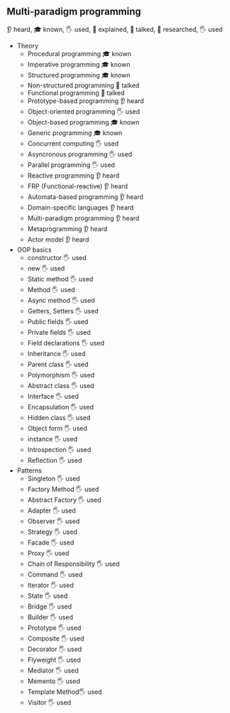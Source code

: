 ﻿## Multi-paradigm programming
👂 heard, 🎓 known, 🖐️ used, 🙋 explained, 📢 talked, 🔬 researched, 🖐️ used
- Theory
  - Procedural programming 🎓 known
  - Imperative programming 🎓 known
  - Structured programming 🎓 known
  - Non-structured programming 📢 talked
  - Functional programming 📢 talked
  - Prototype-based programming 👂 heard
  - Object-oriented programming 🖐️ used
  - Object-based programming 🎓 known
  - Generic programming 🎓 known
  - Concurrent computing 🖐️ used
  - Asyncronous programming 🖐️ used
  - Parallel programming 🖐️ used
  - Reactive programming 👂 heard
  - FRP (Functional-reactive) 👂 heard
  - Automata-based programming 👂 heard
  - Domain-specific languages 👂 heard
  - Multi-paradigm programming 👂 heard
  - Metaprogramming 👂 heard
  - Actor model 👂 heard
- OOP basics
  - constructor 🖐️ used
  - new 🖐️ used
  - Static method 🖐️ used
  - Method 🖐️ used
  - Async method 🖐️ used
  - Getters, Setters 🖐️ used
  - Public fields 🖐️ used
  - Private fields 🖐️ used
  - Field declarations 🖐️ used
  - Inheritance 🖐️ used
  - Parent class 🖐️ used
  - Polymorphism 🖐️ used
  - Abstract class 🖐️ used
  - Interface 🖐️ used
  - Encapsulation 🖐️ used
  - Hidden class 🖐️ used
  - Object form 🖐️ used
  - instance 🖐️ used
  - Introspection 🖐️ used
  - Reflection 🖐️ used
- Patterns
  - Singleton 🖐️ used
  - Factory Method 🖐️ used
  - Abstract Factory 🖐️ used
  - Adapter 🖐️ used
  - Observer 🖐️ used
  - Strategy 🖐️ used
  - Facade 🖐️ used
  - Proxy 🖐️ used
  - Chain of Responsibility 🖐️ used
  - Command 🖐️ used
  - Iterator 🖐️ used
  - State 🖐️ used
  - Bridge 🖐️ used
  - Builder 🖐️ used
  - Prototype 🖐️ used
  - Composite 🖐️ used
  - Decorator 🖐️ used
  - Flyweight 🖐️ used
  - Mediator 🖐️ used
  - Memento 🖐️ used 
  - Template Method🖐️ used
  - Visitor 🖐️ used
